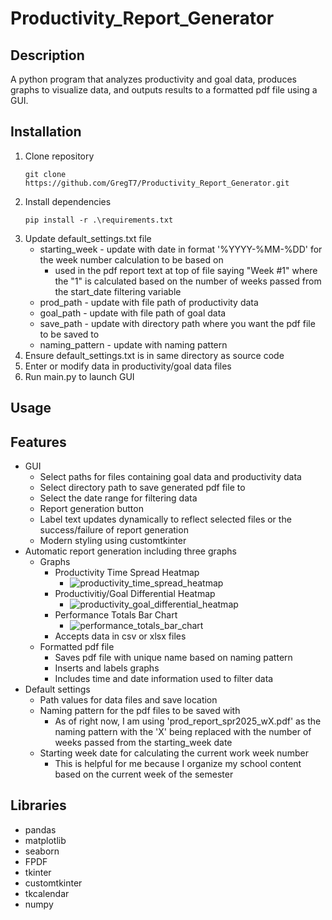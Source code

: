 # Productivity_Report_Generator

## Description
A python program that analyzes productivity and goal data, produces graphs to visualize data, and outputs results to a formatted pdf file using a GUI.

## Installation
1. Clone repository
   ```
   git clone https://github.com/GregT7/Productivity_Report_Generator.git
   ```
2. Install dependencies
   ```
   pip install -r .\requirements.txt
   ```
3. Update default_settings.txt file
   * starting_week - update with date in format '%YYYY-%MM-%DD' for the week number calculation to be based on
      * used in the pdf report text at top of file saying "Week #1" where the "1" is calculated based on the number of weeks passed from the start_date filtering variable
    * prod_path - update with file path of productivity data
    * goal_path - update with file path of goal data
    * save_path - update with directory path where you want the pdf file to be saved to
    * naming_pattern - update with naming pattern
4. Ensure default_settings.txt is in same directory as source code
5. Enter or modify data in productivity/goal data files
6. Run main.py to launch GUI
## Usage

## Features
 * GUI
   * Select paths for files containing goal data and productivity data
   * Select directory path to save generated pdf file to
   * Select the date range for filtering data
   * Report generation button
   * Label text updates dynamically to reflect selected files or the success/failure of report generation
   * Modern styling using customtkinter
 * Automatic report generation including three graphs
   * Graphs
     * Productivity Time Spread Heatmap
       * ![productivity_time_spread_heatmap](https://github.com/user-attachments/assets/945a183a-61fa-4afb-9578-a7e630fb39fc)
     * Productivitiy/Goal Differential Heatmap
       * ![productivity_goal_differential_heatmap](https://github.com/user-attachments/assets/41d957b3-6893-41c4-bc48-431370d77464)
     * Performance Totals Bar Chart
       * ![performance_totals_bar_chart](https://github.com/user-attachments/assets/2327df9a-9549-4fb6-b0a7-5475ed496e86)
     * Accepts data in csv or xlsx files
   * Formatted pdf file
     * Saves pdf file with unique name based on naming pattern
     * Inserts and labels graphs
     * Includes time and date information used to filter data
 * Default settings
     * Path values for data files and save location
     * Naming pattern for the pdf files to be saved with
       * As of right now, I am using 'prod_report_spr2025_wX.pdf' as the naming pattern with the 'X' being replaced with the number of weeks passed from the starting_week date
     * Starting week date for calculating the current work week number
       * This is helpful for me because I organize my school content based on the current week of the semester

## Libraries
 - pandas
 - matplotlib
 - seaborn
 - FPDF
 - tkinter
 - customtkinter
 - tkcalendar
 - numpy
